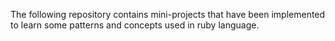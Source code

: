 The following repository contains mini-projects that have been implemented to learn some patterns and concepts used in ruby language.
